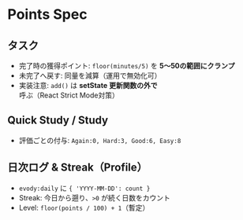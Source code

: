 # Points Spec

## タスク

- 完了時の獲得ポイント: `floor(minutes/5)` を **5〜50の範囲にクランプ**
- 未完了へ戻す: 同量を減算（運用で無効化可）
- 実装注意: `add()` は **setState 更新関数の外で**呼ぶ（React Strict Mode対策）

## Quick Study / Study

- 評価ごとの付与: `Again:0, Hard:3, Good:6, Easy:8`

## 日次ログ & Streak（Profile）

- `evody:daily` に `{ 'YYYY-MM-DD': count }`
- Streak: 今日から遡り、`>0` が続く日数をカウント
- Level: `floor(points / 100) + 1`（暫定）

